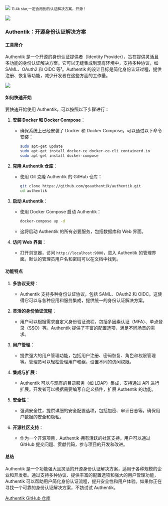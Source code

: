 <img src="/assets/image/240831-authentik-1.png">
<small>11.4k star,一定会用到的认证解决方案，开源！</small>


![](/assets/image/240831-authentik.png)
### Authentik：开源身份认证解决方案

#### 工具简介

Authentik 是一个开源的身份认证提供者（Identity Provider），旨在提供灵活且多功能的身份认证解决方案。它可以无缝集成到现有环境中，支持多种协议，如 SAML、OAuth2 和 OIDC 等¹。Authentik 的设计目标是简化身份认证过程，提供注册、恢复等功能，减少开发者在这些方面的工作量。

![](/assets/image/240831-authentik-1.png)

#### 如何快速开始

要快速开始使用 Authentik，可以按照以下步骤进行：

1. **安装 Docker 和 Docker Compose**：
   - 确保系统上已经安装了 Docker 和 Docker Compose。可以通过以下命令安装：
     ```bash
     sudo apt-get update
     sudo apt-get install docker-ce docker-ce-cli containerd.io
     sudo apt-get install docker-compose
     ```

2. **克隆 Authentik 仓库**：
   - 使用 Git 克隆 Authentik 的 GitHub 仓库：
     ```bash
     git clone https://github.com/goauthentik/authentik.git
     cd authentik
     ```

3. **启动 Authentik**：
   - 使用 Docker Compose 启动 Authentik：
     ```bash
     docker-compose up -d
     ```
   - 这将启动 Authentik 的所有必要服务，包括数据库和 Web 界面。

4. **访问 Web 界面**：
   - 打开浏览器，访问 `http://localhost:9000`，进入 Authentik 的管理界面。默认的管理员用户名和密码可以在文档中找到。

#### 功能特点

1. **多协议支持**：
   - Authentik 支持多种身份认证协议，包括 SAML、OAuth2 和 OIDC。这使得它可以与各种应用和服务集成，提供统一的身份认证解决方案。

2. **灵活的身份验证流程**：
   - 用户可以根据需求自定义身份验证流程，包括多因素认证（MFA）、单点登录（SSO）等。Authentik 提供了丰富的配置选项，满足不同场景的需求。

3. **用户管理**：
   - 提供强大的用户管理功能，包括用户注册、密码恢复、角色和权限管理等。管理员可以轻松管理用户和组，设置不同的访问权限。

4. **集成与扩展**：
   - Authentik 可以与现有的目录服务（如 LDAP）集成，支持通过 API 进行扩展。开发者可以根据需要编写自定义插件，扩展 Authentik 的功能。

5. **安全性**：
   - 强调安全性，提供详细的安全配置选项，包括加密、审计日志等。确保用户数据的安全和隐私。

6. **开源社区支持**：
   - 作为一个开源项目，Authentik 拥有活跃的社区支持。用户可以通过 GitHub 提交问题、贡献代码，参与项目的开发和改进。

#### 总结

Authentik 是一个功能强大且灵活的开源身份认证解决方案，适用于各种规模的企业和开发者。通过支持多种协议、提供丰富的配置选项和强大的用户管理功能，Authentik 可以帮助用户简化身份认证流程，提升安全性和用户体验。如果你正在寻找一个可靠的身份认证解决方案，不妨试试 Authentik。

[Authentik GitHub 仓库](https://github.com/goauthentik/authentik)

